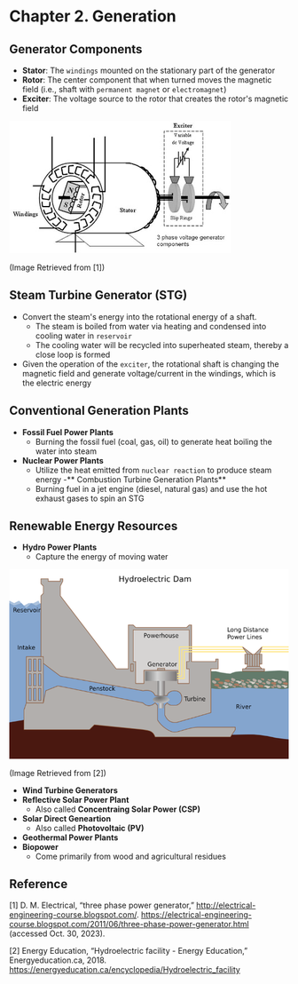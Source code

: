 # Chapter 2. Generation


## Generator Components

- **Stator**: The `windings` mounted on the stationary part of the generator
- **Rotor**: The center component that when turned moves the magnetic field (i.e., shaft with `permanent magnet` or `electromagnet`)
- **Exciter**: The voltage source to the rotor that creates the rotor's magnetic field

![Generator Components](./img/generator_components.JPG)

(Image Retrieved from [1])


## Steam Turbine Generator (STG)

- Convert the steam's energy into the rotational energy of a shaft.
    - The steam is boiled from water via heating and condensed into cooling water in `reservoir`
    - The cooling water will be recycled into superheated steam, thereby a close loop is formed
- Given the operation of the `exciter`, the rotational shaft is changing the magnetic field and generate voltage/current in the windings, which is the electric energy


## Conventional Generation Plants

- **Fossil Fuel Power Plants**
    - Burning the fossil fuel (coal, gas, oil) to generate heat boiling the water into steam
- **Nuclear Power Plants**
    - Utilize the heat emitted from `nuclear reaction` to produce steam energy
-** Combustion Turbine Generation Plants**
    - Burning fuel in a jet engine (diesel, natural gas) and use the hot exhaust gases to spin an STG

## Renewable Energy Resources

- **Hydro Power Plants**
    - Capture the energy of moving water

![Hydro Power Plant](./img/hydro_power_plant.png)

(Image Retrieved from [2])

- **Wind Turbine Generators**
- **Reflective Solar Power Plant**
    - Also called **Concentraing Solar Power (CSP)**
- **Solar Direct Geneartion**
    - Also called **Photovoltaic (PV)**
- **Geothermal Power Plants**
- **Biopower**
    - Come primarily from wood and agricultural residues


## Reference

[1] D. M. Electrical, “three phase power generator,” http://electrical-engineering-course.blogspot.com/. https://electrical-engineering-course.blogspot.com/2011/06/three-phase-power-generator.html (accessed Oct. 30, 2023).

[2] Energy Education, “Hydroelectric facility - Energy Education,” Energyeducation.ca, 2018. https://energyeducation.ca/encyclopedia/Hydroelectric_facility

